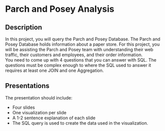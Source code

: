 # Parch and Posey Analysis

## Description
In this project, you will query the Parch and Posey Database. The Parch and Posey Database holds information about a paper store. For this project, you will be assisting the Parch and Posey team with understanding their web traffic, their customers and employees, and their order information.<br>
You need to come up with 4 questions that you can answer with SQL. The questions must be complex enough to where the SQL used to answer it requires at least one JOIN and one Aggregation.

## Presentations
The presentation should include:
- Four slides
- One visualization per slide
- A 1-2 sentence explanation of each slide
- The SQL query is used to create the data used in the visualization.
